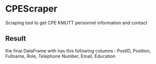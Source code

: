 # CPEScraper
Scraping tool to get CPE KMUTT personnel information and contact

## Result
the final DataFrame with has this following columns : PostID, Position, Fullname, Role, Telephone Number, Email, Education
